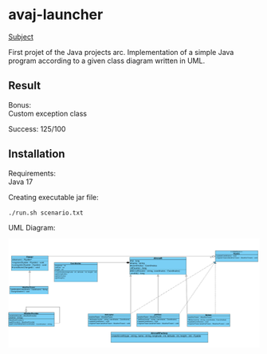 # avaj-launcher

[Subject](https://projects.intra.42.fr/projects/42cursus-avaj-launcher)

First projet of the Java projects arc. Implementation of a simple Java program according to a given class diagram written in UML.

## Result

Bonus:<br />
Custom exception class <br />

Success: 125/100

## Installation

Requirements: <br />
Java 17 <br />


Creating executable jar file:
```bash
./run.sh scenario.txt
```
UML Diagram:

![](git-images/avaj_uml.png)
